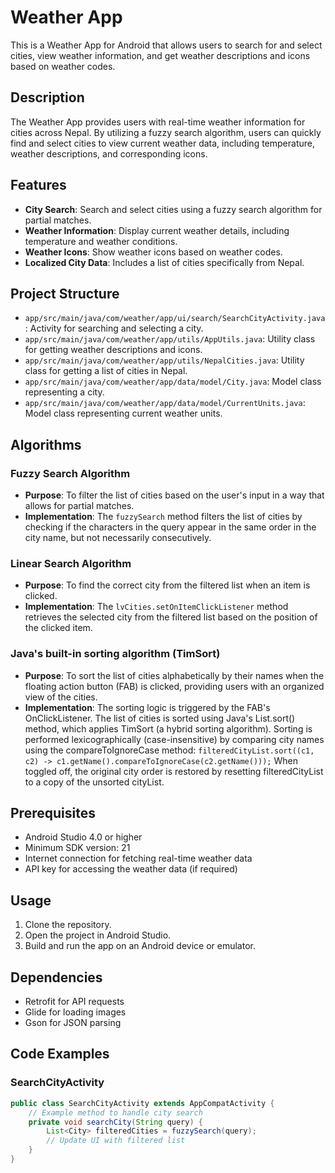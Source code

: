 # Weather App

This is a Weather App for Android that allows users to search for and select cities, view weather information, and get weather descriptions and icons based on weather codes.

## Description

The Weather App provides users with real-time weather information for cities across Nepal. By utilizing a fuzzy search algorithm, users can quickly find and select cities to view current weather data, including temperature, weather descriptions, and corresponding icons.

## Features

- **City Search**: Search and select cities using a fuzzy search algorithm for partial matches.
- **Weather Information**: Display current weather details, including temperature and weather conditions.
- **Weather Icons**: Show weather icons based on weather codes.
- **Localized City Data**: Includes a list of cities specifically from Nepal.

## Project Structure

- `app/src/main/java/com/weather/app/ui/search/SearchCityActivity.java`: Activity for searching and selecting a city.
- `app/src/main/java/com/weather/app/utils/AppUtils.java`: Utility class for getting weather descriptions and icons.
- `app/src/main/java/com/weather/app/utils/NepalCities.java`: Utility class for getting a list of cities in Nepal.
- `app/src/main/java/com/weather/app/data/model/City.java`: Model class representing a city.
- `app/src/main/java/com/weather/app/data/model/CurrentUnits.java`: Model class representing current weather units.

## Algorithms

### Fuzzy Search Algorithm

- **Purpose**: To filter the list of cities based on the user's input in a way that allows for partial matches.
- **Implementation**: The `fuzzySearch` method filters the list of cities by checking if the characters in the query appear in the same order in the city name, but not necessarily consecutively.

### Linear Search Algorithm

- **Purpose**: To find the correct city from the filtered list when an item is clicked.
- **Implementation**: The `lvCities.setOnItemClickListener` method retrieves the selected city from the filtered list based on the position of the clicked item.

### Java's built-in sorting algorithm (TimSort)

- **Purpose**: To sort the list of cities alphabetically by their names when the floating action button (FAB) is clicked, providing users with an organized view of the cities.
- **Implementation**: The sorting logic is triggered by the FAB's OnClickListener. The list of cities is sorted using Java's List.sort() method, which applies TimSort (a hybrid sorting algorithm). Sorting is performed lexicographically (case-insensitive) by comparing city names using the compareToIgnoreCase method: `filteredCityList.sort((c1, c2) -> c1.getName().compareToIgnoreCase(c2.getName()));` When toggled off, the original city order is restored by resetting filteredCityList to a copy of the unsorted cityList.

## Prerequisites

- Android Studio 4.0 or higher
- Minimum SDK version: 21
- Internet connection for fetching real-time weather data
- API key for accessing the weather data (if required)

## Usage

1. Clone the repository.
2. Open the project in Android Studio.
3. Build and run the app on an Android device or emulator.

## Dependencies

- Retrofit for API requests
- Glide for loading images
- Gson for JSON parsing

## Code Examples

### SearchCityActivity

```java
public class SearchCityActivity extends AppCompatActivity {
    // Example method to handle city search
    private void searchCity(String query) {
        List<City> filteredCities = fuzzySearch(query);
        // Update UI with filtered list
    }
}
